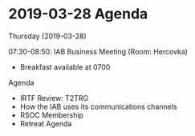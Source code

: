 




2019-03-28 Agenda
=================





Thursday (2019-03-28)


07:30-08:50: IAB Business Meeting (Room: Hercovka)



* Breakfast available at 0700


Agenda



* IRTF Review: T2TRG
* How the IAB uses its communications channels
* RSOC Membership
* Retreat Agenda









